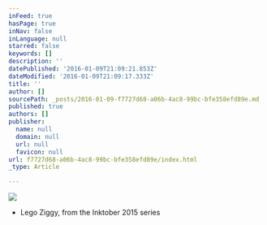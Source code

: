 ```yaml
---
inFeed: true
hasPage: true
inNav: false
inLanguage: null
starred: false
keywords: []
description: ''
datePublished: '2016-01-09T21:09:21.853Z'
dateModified: '2016-01-09T21:09:17.333Z'
title: ''
author: []
sourcePath: _posts/2016-01-09-f7727d68-a06b-4ac8-99bc-bfe358efd89e.md
published: true
authors: []
publisher:
  name: null
  domain: null
  url: null
  favicon: null
url: f7727d68-a06b-4ac8-99bc-bfe358efd89e/index.html
_type: Article

---
```

![](https://s3-us-west-2.amazonaws.com/the-grid-img/p/e9962b524c17e478ce818b3555c04fb077bac448.png)

* Lego Ziggy, from the Inktober 2015 series
